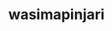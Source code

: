 ---
title: wasimapinjari
github: https://github.com/wasimapinjari
mode: dark
transition: 3s
archetype:
- Badges | Tags | Icons
---